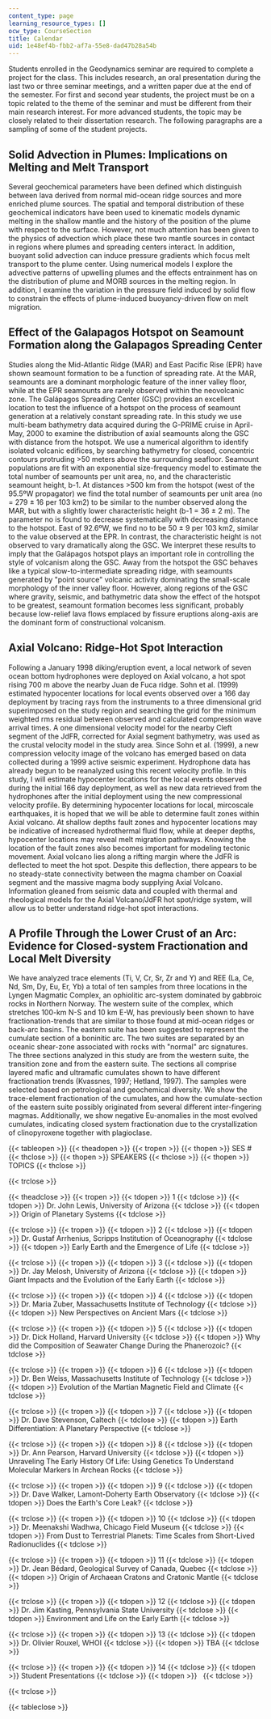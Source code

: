 ```yaml
---
content_type: page
learning_resource_types: []
ocw_type: CourseSection
title: Calendar
uid: 1e48ef4b-fbb2-af7a-55e8-dad47b28a54b
---
```


Students enrolled in the Geodynamics seminar are required to complete a project for the class. This includes research, an oral presentation during the last two or three seminar meetings, and a written paper due at the end of the semester. For first and second year students, the project must be on a topic related to the theme of the seminar and must be different from their main research interest. For more advanced students, the topic may be closely related to their dissertation research. The following paragraphs are a sampling of some of the student projects.

Solid Advection in Plumes: Implications on Melting and Melt Transport
---------------------------------------------------------------------

Several geochemical parameters have been defined which distinguish between lava derived from normal mid-ocean ridge sources and more enriched plume sources. The spatial and temporal distribution of these geochemical indicators have been used to kinematic models dynamic melting in the shallow mantle and the history of the position of the plume with respect to the surface. However, not much attention has been given to the physics of advection which place these two mantle sources in contact in regions where plumes and spreading centers interact. In addition, buoyant solid advection can induce pressure gradients which focus melt transport to the plume center. Using numerical models I explore the advective patterns of upwelling plumes and the effects entrainment has on the distribution of plume and MORB sources in the melting region. In addition, I examine the variation in the pressure field induced by solid flow to constrain the effects of plume-induced buoyancy-driven flow on melt migration.

Effect of the Galapagos Hotspot on Seamount Formation along the Galapagos Spreading Center
------------------------------------------------------------------------------------------

Studies along the Mid-Atlantic Ridge (MAR) and East Pacific Rise (EPR) have shown seamount formation to be a function of spreading rate. At the MAR, seamounts are a dominant morphologic feature of the inner valley floor, while at the EPR seamounts are rarely observed within the neovolcanic zone. The Galápagos Spreading Center (GSC) provides an excellent location to test the influence of a hotspot on the process of seamount generation at a relatively constant spreading rate. In this study we use multi-beam bathymetry data acquired during the G-PRIME cruise in April-May, 2000 to examine the distribution of axial seamounts along the GSC with distance from the hotspot. We use a numerical algorithm to identify isolated volcanic edifices, by searching bathymetry for closed, concentric contours protruding >50 meters above the surrounding seafloor. Seamount populations are fit with an exponential size-frequency model to estimate the total number of seamounts per unit area, no, and the characteristic seamount height, b-1. At distances >500 km from the hotspot (west of the 95.5ºW propagator) we find the total number of seamounts per unit area (no = 279 ± 16 per 103 km2) to be similar to the number observed along the MAR, but with a slightly lower characteristic height (b-1 = 36 ± 2 m). The parameter no is found to decrease systematically with decreasing distance to the hotspot. East of 92.6ºW, we find no to be 50 ± 9 per 103 km2, similar to the value observed at the EPR. In contrast, the characteristic height is not observed to vary dramatically along the GSC. We interpret these results to imply that the Galápagos hotspot plays an important role in controlling the style of volcanism along the GSC. Away from the hotspot the GSC behaves like a typical slow-to-intermediate spreading ridge, with seamounts generated by "point source" volcanic activity dominating the small-scale morphology of the inner valley floor. However, along regions of the GSC where gravity, seismic, and bathymetric data show the effect of the hotspot to be greatest, seamount formation becomes less significant, probably because low-relief lava flows emplaced by fissure eruptions along-axis are the dominant form of constructional volcanism.

Axial Volcano: Ridge-Hot Spot Interaction
-----------------------------------------

Following a January 1998 diking/eruption event, a local network of seven ocean bottom hydrophones were deployed on Axial volcano, a hot spot rising 700 m above the nearby Juan de Fuca ridge. Sohn et al. (1999) estimated hypocenter locations for local events observed over a 166 day deployment by tracing rays from the instruments to a three dimensional grid superimposed on the study region and searching the grid for the minimum weighted rms residual between observed and calculated compression wave arrival times. A one dimensional velocity model for the nearby Cleft segment of the JdFR, corrected for Axial segment bathymetry, was used as the crustal velocity model in the study area. Since Sohn et al. (1999), a new compression velocity image of the volcano has emerged based on data collected during a 1999 active seismic experiment. Hydrophone data has already begun to be reanalyzed using this recent velocity profile. In this study, I will estimate hypocenter locations for the local events observed during the initial 166 day deployment, as well as new data retrieved from the hydrophones after the initial deployment using the new compressional velocity profile. By determining hypocenter locations for local, mircoscale earthquakes, it is hoped that we will be able to determine fault zones within Axial volcano. At shallow depths fault zones and hypocenter locations may be indicative of increased hydrothermal fluid flow, while at deeper depths, hypocenter locations may reveal melt migration pathways. Knowing the location of the fault zones also becomes important for modeling tectonic movement. Axial volcano lies along a rifting margin where the JdFR is deflected to meet the hot spot. Despite this deflection, there appears to be no steady-state connectivity between the magma chamber on Coaxial segment and the massive magma body supplying Axial Volcano. Information gleaned from seismic data and coupled with thermal and rheological models for the Axial Volcano/JdFR hot spot/ridge system, will allow us to better understand ridge-hot spot interactions.

A Profile Through the Lower Crust of an Arc: Evidence for Closed-system Fractionation and Local Melt Diversity
--------------------------------------------------------------------------------------------------------------

We have analyzed trace elements (Ti, V, Cr, Sr, Zr and Y) and REE (La, Ce, Nd, Sm, Dy, Eu, Er, Yb) a total of ten samples from three locations in the Lyngen Magmatic Complex, an ophiolitic arc-system dominated by gabbroic rocks in Northern Norway. The western suite of the complex, which stretches 100-km N-S and 10 km E-W, has previously been shown to have fractionation-trends that are similar to those found at mid-ocean ridges or back-arc basins. The eastern suite has been suggested to represent the cumulate section of a boninitic arc. The two suites are separated by an oceanic shear-zone associated with rocks with "normal" arc signatures. The three sections analyzed in this study are from the western suite, the transition zone and from the eastern suite. The sections all comprise layered mafic and ultramafic cumulates shown to have different fractionation trends (Kvassnes, 1997; Hetland, 1997). The samples were selected based on petrological and geochemical diversity. We show the trace-element fractionation of the cumulates, and how the cumulate-section of the eastern suite possibly originated from several different inter-fingering magmas. Additionally, we show negative Eu-anomalies in the most evolved cumulates, indicating closed system fractionation due to the crystallization of clinopyroxene together with plagioclase.

{{< tableopen >}}
{{< theadopen >}}
{{< tropen >}}
{{< thopen >}}
SES #
{{< thclose >}}
{{< thopen >}}
SPEAKERS
{{< thclose >}}
{{< thopen >}}
TOPICS
{{< thclose >}}

{{< trclose >}}

{{< theadclose >}}
{{< tropen >}}
{{< tdopen >}}
1
{{< tdclose >}}
{{< tdopen >}}
Dr. John Lewis, University of Arizona
{{< tdclose >}}
{{< tdopen >}}
Origin of Planetary Systems
{{< tdclose >}}

{{< trclose >}}
{{< tropen >}}
{{< tdopen >}}
2
{{< tdclose >}}
{{< tdopen >}}
Dr. Gustaf Arrhenius, Scripps Institution of Oceanography
{{< tdclose >}}
{{< tdopen >}}
Early Earth and the Emergence of Life
{{< tdclose >}}

{{< trclose >}}
{{< tropen >}}
{{< tdopen >}}
3
{{< tdclose >}}
{{< tdopen >}}
Dr. Jay Melosh, University of Arizona
{{< tdclose >}}
{{< tdopen >}}
Giant Impacts and the Evolution of the Early Earth
{{< tdclose >}}

{{< trclose >}}
{{< tropen >}}
{{< tdopen >}}
4
{{< tdclose >}}
{{< tdopen >}}
Dr. Maria Zuber, Massachusetts Institute of Technology
{{< tdclose >}}
{{< tdopen >}}
New Perspectives on Ancient Mars
{{< tdclose >}}

{{< trclose >}}
{{< tropen >}}
{{< tdopen >}}
5
{{< tdclose >}}
{{< tdopen >}}
Dr. Dick Holland, Harvard University
{{< tdclose >}}
{{< tdopen >}}
Why did the Composition of Seawater Change During the Phanerozoic?
{{< tdclose >}}

{{< trclose >}}
{{< tropen >}}
{{< tdopen >}}
6
{{< tdclose >}}
{{< tdopen >}}
Dr. Ben Weiss, Massachusetts Institute of Technology
{{< tdclose >}}
{{< tdopen >}}
Evolution of the Martian Magnetic Field and Climate
{{< tdclose >}}

{{< trclose >}}
{{< tropen >}}
{{< tdopen >}}
7
{{< tdclose >}}
{{< tdopen >}}
Dr. Dave Stevenson, Caltech
{{< tdclose >}}
{{< tdopen >}}
Earth Differentiation: A Planetary Perspective
{{< tdclose >}}

{{< trclose >}}
{{< tropen >}}
{{< tdopen >}}
8
{{< tdclose >}}
{{< tdopen >}}
Dr. Ann Pearson, Harvard University
{{< tdclose >}}
{{< tdopen >}}
Unraveling The Early History Of Life: Using Genetics To Understand Molecular Markers In Archean Rocks
{{< tdclose >}}

{{< trclose >}}
{{< tropen >}}
{{< tdopen >}}
9
{{< tdclose >}}
{{< tdopen >}}
Dr. Dave Walker, Lamont-Doherty Earth Observatory
{{< tdclose >}}
{{< tdopen >}}
Does the Earth's Core Leak?
{{< tdclose >}}

{{< trclose >}}
{{< tropen >}}
{{< tdopen >}}
10
{{< tdclose >}}
{{< tdopen >}}
Dr. Meenakshi Wadhwa, Chicago Field Museum
{{< tdclose >}}
{{< tdopen >}}
From Dust to Terrestrial Planets: Time Scales from Short-Lived Radionuclides
{{< tdclose >}}

{{< trclose >}}
{{< tropen >}}
{{< tdopen >}}
11
{{< tdclose >}}
{{< tdopen >}}
Dr. Jean Bédard, Geological Survey of Canada, Quebec
{{< tdclose >}}
{{< tdopen >}}
Origin of Archaean Cratons and Cratonic Mantle
{{< tdclose >}}

{{< trclose >}}
{{< tropen >}}
{{< tdopen >}}
12
{{< tdclose >}}
{{< tdopen >}}
Dr. Jim Kasting, Pennsylvania State University
{{< tdclose >}}
{{< tdopen >}}
Environment and Life on the Early Earth
{{< tdclose >}}

{{< trclose >}}
{{< tropen >}}
{{< tdopen >}}
13
{{< tdclose >}}
{{< tdopen >}}
Dr. Olivier Rouxel, WHOI
{{< tdclose >}}
{{< tdopen >}}
TBA
{{< tdclose >}}

{{< trclose >}}
{{< tropen >}}
{{< tdopen >}}
14
{{< tdclose >}}
{{< tdopen >}}
Student Presentations
{{< tdclose >}}
{{< tdopen >}}
 
{{< tdclose >}}

{{< trclose >}}

{{< tableclose >}}